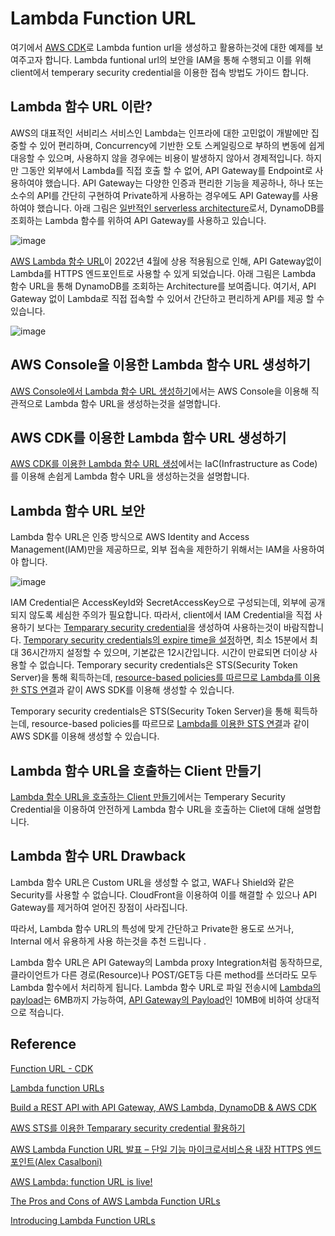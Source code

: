 # Lambda Function URL

여기에서 [AWS CDK](https://github.com/kyopark2014/technical-summary/blob/main/cdk-introduction.md)로 Lambda funtion url을 생성하고 활용하는것에 대한 예제를 보여주고자 합니다. Lambda funtional url의 보안을 IAM을 통해 수행되고 이를 위해 client에서 temperary security credential을 이용한 접속 방법도 가이드 합니다. 

## Lambda 함수 URL 이란?

AWS의 대표적인 서비리스 서비스인 Lambda는 인프라에 대한 고민없이 개발에만 집중할 수 있어 편리하며, Concurrency에 기반한 오토 스케일링으로 부하의 변동에 쉽게 대응할 수 있으며, 사용하지 않을 경우에는 비용이 발생하지 않아서 경제적입니다. 하지만 그동안 외부에서 Lambda를 직접 호출 할 수 없어, API Gateway를 Endpoint로 사용하여야 했습니다. API Gateway는 다양한 인증과 편리한 기능을 제공하나, 하나 또는 소수의 API를 간단히 구현하여 Private하게 사용하는 경우에도 API Gateway를 사용하여야 했습니다. 아래 그림은 [일반적인 serverless architecture](https://faun.pub/build-a-rest-api-with-api-gateway-aws-lambda-dynamodb-aws-cdk-616d1e17c128)로서, DynamoDB를 조회하는 Lambda 함수를 위하여 API Gateway를 사용하고 있습니다. 

![image](https://user-images.githubusercontent.com/52392004/171417037-0d2f02a3-a09a-4e80-9ab5-5d993b2b9dc9.png)

[AWS Lambda 함수 URL](https://aws.amazon.com/ko/about-aws/whats-new/2022/04/aws-lambda-function-urls-built-in-https-endpoints/)이 2022년 4월에 상용 적용됨으로 인해, API Gateway없이 Lambda를 HTTPS 엔드포인트로 사용할 수 있게 되었습니다. 아래 그림은 Lambda 함수 URL을 통해 DynamoDB를 조회하는 Architecture를 보여줍니다. 여기서, API Gateway 없이 Lambda로 직접 접속할 수 있어서 간단하고 편리하게 API를 제공 할 수 있습니다. 

![image](https://user-images.githubusercontent.com/52392004/171504682-3599dbdf-3043-4657-9cf0-fceab7901a42.png)



## AWS Console을 이용한 Lambda 함수 URL 생성하기

[AWS Console에서 Lambda 함수 URL 생성하기](https://github.com/kyopark2014/lambda-function-url/blob/main/console.md)에서는 AWS Console을 이용해 직관적으로 Lambda 함수 URL을 생성하는것을 설명합니다. 

## AWS CDK를 이용한 Lambda 함수 URL 생성하기
 
[AWS CDK를 이용한 Lambda 함수 URL 생성](https://github.com/kyopark2014/lambda-function-url/blob/main/cdk-lambda/README.md)에서는 IaC(Infrastructure as Code)를 이용해 손쉽게 Lambda 함수 URL을 생성하는것을 설명합니다. 

## Lambda 함수 URL 보안

Lambda 함수 URL은 인증 방식으로 AWS Identity and Access Management(IAM)만을 제공하므로, 외부 접속을 제한하기 위해서는 IAM을 사용하여야 합니다. 

![image](https://user-images.githubusercontent.com/52392004/171420558-e491ca84-b26e-43c5-af95-a1da86493bb9.png)

IAM Credential은 AccessKeyId와 SecretAccessKey으로 구성되는데, 외부에 공개되지 않도록 세심한 주의가 필요합니다. 따라서, client에서 IAM Credential을 직접 사용하기 보다는 [Temparary security credential](https://docs.aws.amazon.com/ko_kr/IAM/latest/UserGuide/id_credentials_temp.html)을 생성하여 사용하는것이 바람직합니다. [Temporary security credentials의 expire time을 설정](https://docs.aws.amazon.com/sdk-for-java/v1/developer-guide/prog-services-sts.html)하면,  최소 15분에서 최대 36시간까지 설정할 수 있으며, 기본값은 12시간입니다. 시간이 만료되면 더이상 사용할 수 없습니다.
Temporary security credentials은 STS(Security Token Server)을 통해 획득하는데, [resource-based policies를 따르므로 Lambda를 이용한 STS 연결](https://github.com/kyopark2014/aws-security-token-service/tree/main/lambda-for-sts)과 같이 AWS SDK를 이용해 생성할 수 있습니다.


Temporary security credentials은 STS(Security Token Server)을 통해 획득하는데, resource-based policies를 따르므로 [Lambda를 이용한 STS 연결](https://github.com/kyopark2014/aws-security-token-service/tree/main/lambda-for-sts)과 같이 AWS SDK를 이용해 생성할 수 있습니다. 

 
## Lambda 함수 URL을 호출하는 Client 만들기

[Lambda 함수 URL을 호출하는 Client 만들기](https://github.com/kyopark2014/lambda-function-url/tree/main/client)에서는 Temperary Security Credential을 이용하여 안전하게 Lambda 함수 URL을 호출하는 Cliet에 대해 설명합니다. 

## Lambda 함수 URL Drawback

Lambda 함수 URL은 Custom URL을 생성할 수 없고, WAF나 Shield와 같은 Security를 사용할 수 없습니다. CloudFront을 이용하여 이를 해결할 수 있으나 API Gateway를 제거하여 얻어진 장점이 사라집니다. 

따라서, Lambda 함수 URL의 특성에 맞게 간단하고 Private한 용도로 쓰거나, Internal 에서 유용하게 사용 하는것을 추천 드립니다 .

Lambda 함수 URL은 API Gateway의 Lambda proxy Integration처럼 동작하므로, 클라이언트가 다른 경로(Resource)나 POST/GET등 다른 method를 쓰더라도 모두 Lambda 함수에서 처리하게 됩니다. 
Lambda 함수 URL로 파일 전송시에 [Lambda의 payload](https://docs.aws.amazon.com/lambda/latest/dg/gettingstarted-limits.html)는 6MB까지 가능하여, [API Gateway의 Payload](https://docs.aws.amazon.com/apigateway/latest/developerguide/limits.html)인 10MB에 비하여 상대적으로 적습니다. 


## Reference 
  
[Function URL - CDK](https://docs.aws.amazon.com/cdk/api/v1/docs/aws-lambda-readme.html#function-url)

  
[Lambda function URLs](https://docs.aws.amazon.com/lambda/latest/dg/lambda-urls.html?icmpid=docs_lambda_help)
    
[Build a REST API with API Gateway, AWS Lambda, DynamoDB & AWS CDK](https://faun.pub/build-a-rest-api-with-api-gateway-aws-lambda-dynamodb-aws-cdk-616d1e17c128)

[AWS STS를 이용한 Temparary security credential 활용하기](https://github.com/kyopark2014/aws-security-token-service)

[AWS Lambda Function URL 발표 – 단일 기능 마이크로서비스용 내장 HTTPS 엔드포인트(Alex Casalboni)](https://aws.amazon.com/ko/blogs/korea/announcing-aws-lambda-function-urls-built-in-https-endpoints-for-single-function-microservices/)

[AWS Lambda: function URL is live!](https://lumigo.io/blog/aws-lambda-function-url-is-live/)

[The Pros and Cons of AWS Lambda Function URLs](https://levelup.gitconnected.com/the-pros-and-cons-of-aws-lambda-function-urls-5868c9dacf20)

[Introducing Lambda Function URLs](https://dev.to/aws-builders/introducing-lambda-function-urls-4ahd)


